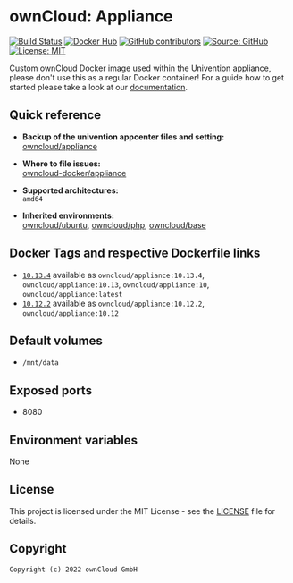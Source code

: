 # ownCloud: Appliance

[![Build Status](https://drone.owncloud.com/api/badges/owncloud-docker/appliance/status.svg)](https://drone.owncloud.com/owncloud-docker/appliance)
[![Docker Hub](https://img.shields.io/docker/v/owncloud/appliance?logo=docker&label=dockerhub&sort=semver&logoColor=white)](https://hub.docker.com/r/owncloud/appliance)
[![GitHub contributors](https://img.shields.io/github/contributors/owncloud-docker/appliance)](https://github.com/owncloud-docker/appliance/graphs/contributors)
[![Source: GitHub](https://img.shields.io/badge/source-github-blue.svg?logo=github&logoColor=white)](https://github.com/owncloud-docker/appliance)
[![License: MIT](https://img.shields.io/github/license/owncloud-docker/appliance)](https://github.com/owncloud-docker/appliance/blob/master/LICENSE)

Custom ownCloud Docker image used within the Univention appliance, please don't use this as a regular Docker container! For a guide how to get started please take a look at our [documentation](https://doc.owncloud.com/server/latest/admin_manual/appliance/installation/installation.html).

## Quick reference

- **Backup of the univention appcenter files and setting:**\
  [owncloud/appliance](https://github.com/owncloud/appliance)

- **Where to file issues:**\
  [owncloud-docker/appliance](https://github.com/owncloud-docker/appliance/issues)

- **Supported architectures:**\
  `amd64`

- **Inherited environments:**\
  [owncloud/ubuntu](https://github.com/owncloud-docker/ubuntu#environment-variables),
  [owncloud/php](https://github.com/owncloud-docker/php#environment-variables),
  [owncloud/base](https://github.com/owncloud-docker/base#environment-variables)

## Docker Tags and respective Dockerfile links

- [`10.13.4`](https://github.com/owncloud-docker/appliance/blob/master/v20.04/Dockerfile.multiarch) available as `owncloud/appliance:10.13.4`, `owncloud/appliance:10.13`, `owncloud/appliance:10`, `owncloud/appliance:latest`
- [`10.12.2`](https://github.com/owncloud-docker/appliance/blob/master/v20.04/Dockerfile.multiarch) available as `owncloud/appliance:10.12.2`, `owncloud/appliance:10.12`

## Default volumes

- `/mnt/data`

## Exposed ports

- 8080

## Environment variables

None

## License

This project is licensed under the MIT License - see the [LICENSE](https://github.com/owncloud-docker/appliance/blob/master/LICENSE) file for details.

## Copyright

```Text
Copyright (c) 2022 ownCloud GmbH
```

